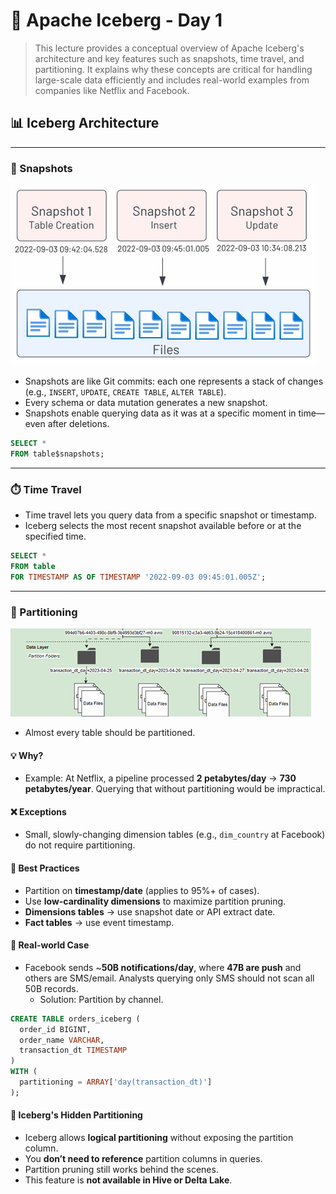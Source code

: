 # 🧊 Apache Iceberg - Day 1

> This lecture provides a conceptual overview of Apache Iceberg's architecture and key features such as snapshots, time travel, and partitioning. It explains why these concepts are critical for handling large-scale data efficiently and includes real-world examples from companies like Netflix and Facebook.

## 📊 Iceberg Architecture

---

### 🔂 Snapshots

![Snapshots](img/apache_iceberg_day_1_1.png)

- Snapshots are like Git commits: each one represents a stack of changes (e.g., `INSERT`, `UPDATE`, `CREATE TABLE`, `ALTER TABLE`).
- Every schema or data mutation generates a new snapshot.
- Snapshots enable querying data as it was at a specific moment in time—even after deletions.

```sql
SELECT * 
FROM table$snapshots;
```

---

### ⏱️ Time Travel

- Time travel lets you query data from a specific snapshot or timestamp.
- Iceberg selects the most recent snapshot available before or at the specified time.

```sql
SELECT * 
FROM table 
FOR TIMESTAMP AS OF TIMESTAMP '2022-09-03 09:45:01.005Z';
```

---

### 🧱 Partitioning

![Partitioning](img/apache_iceberg_day_1_2.png)

- Almost every table should be partitioned.

#### 💡 Why?
- Example: At Netflix, a pipeline processed **2 petabytes/day** → **730 petabytes/year**. Querying that without partitioning would be impractical.

#### ❌ Exceptions
- Small, slowly-changing dimension tables (e.g., `dim_country` at Facebook) do not require partitioning.

#### 📆 Best Practices
- Partition on **timestamp/date** (applies to 95%+ of cases).
- Use **low-cardinality dimensions** to maximize partition pruning.
- **Dimensions tables** → use snapshot date or API extract date.
- **Fact tables** → use event timestamp.

#### 🧹 Real-world Case
- Facebook sends ~**50B notifications/day**, where **47B are push** and others are SMS/email. Analysts querying only SMS should not scan all 50B records.
  - Solution: Partition by channel.

```sql
CREATE TABLE orders_iceberg (
  order_id BIGINT,
  order_name VARCHAR,
  transaction_dt TIMESTAMP
) 
WITH (
  partitioning = ARRAY['day(transaction_dt)']
);
```

#### 🌟 Iceberg's Hidden Partitioning
- Iceberg allows **logical partitioning** without exposing the partition column.
- You **don’t need to reference** partition columns in queries.
- Partition pruning still works behind the scenes.
- This feature is **not available in Hive or Delta Lake**.
